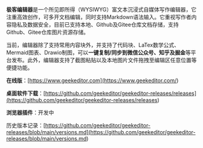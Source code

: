 **极客编辑器**是一个所见即所得（WYSIWYG）富文本沉浸式自媒体写作编辑器，它注重高效创作，可多开文档编辑，同时支持Markdown语法输入。它重视写作者内容隐私及数据安全，目前已支持本地、Github及Gitee仓库文档存储，支持Github、Gitee仓库图片资源存储。

当前，编辑器除了支持常用内容块外，并支持了代码块、LaTex数学公式、Mermaid图表、Drawio制图，可以**一键复制/同步到微信公众号、知乎及掘金**等平台发布。此外，编辑器支持了截图粘贴以及本地图片文件拖拽至编辑区任意位置等便捷功能。

**在线版**：[https://www.geekeditor.com](<https://www.geekeditor.com/>)

**桌面软件下载**：[https://github.com/geekeditor/geekeditor-releases/releases](<https://github.com/geekeditor/geekeditor-releases/releases>)

**浏览器插件**：开发中

历史版本记录：[https://github.com/geekeditor/geekeditor-releases/blob/main/versions.md](<https://github.com/geekeditor/geekeditor-releases/blob/main/versions.md>)